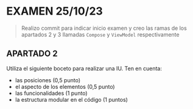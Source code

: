 # EXAMEN 25/10/23
> Realizo commit para indicar inicio examen y creo las ramas de los apartados 2
> y 3 llamadas `Compose` y `ViewModel` respectivamente

## APARTADO 2

Utiliza el siguiente boceto para realizar una IU. Ten en cuenta:
* las posiciones (0,5 punto)
* el aspecto de los elementos (0,5 punto)
* las funcionalidades (1 punto)
* la estructura modular en el código (1 puntos)



